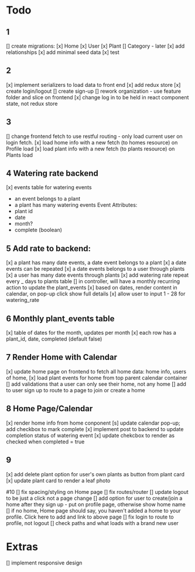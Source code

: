 # Todo

## 1
[] create migrations:
   [x] Home
   [x] User
   [x] Plant
   [] Category - later
[x] add relationships
[x] add minimal seed data
[x] test

## 2
[x] implement serializers to load data to front end
[x] add redux store
[x] create login/logout
[] create sign-up
[] rework organization - use feature folder and slice on frontend
[x] change log in to be held in react component state, not redux store

## 3
[] change frontend fetch to use restful routing - only load current user on login fetch.
[x] load home info with a new fetch (to homes resource) on Profile load
[x] load plant info with a new fetch (to plants resource) on Plants load

## 4 Watering rate backend
[x] events table for watering events
 - an event belongs to a plant
 - a plant has many watering events
 Event Attributes:
 - plant id
 - date
 - month?
 - complete (boolean)

 ## 5 Add rate to backend:
 [x] a plant has many date events, a date event belongs to a plant
 [x] a date events can be repeated
 [x] a date events belongs to a user through plants
 [x] a user has many date events through plants
 [x] add watering rate repeat every _ days to plants table
 [] in controller, will have a monthly recurring action to update the plant_events
 [x] based on dates, render content in calendar, on pop-up click show full details
 [x] allow user to input 1 - 28 for watering_rate

 ## 6 Monthly plant_events table
 [x] table of dates for the month, updates per month
 [x] each row has a plant_id, date, completed (default false)


## 7 Render Home with Calendar
[x] update home page on frontend to fetch all home data: home info, users of home,
[x] load plant events for home from top parent calendar container
[] add validations that a user can only see their home, not any home
[] add to user sign up to route to a page to join or create a home

## 8 Home Page/Calendar
[x] render home info from home conponent
[s] update calendar pop-up; add checkbox to mark complete
[x] implement post to backend to update completion status of watering event
[x] update chekcbox to render as checked when completed = true

## 9
[x] add delete plant option for user's own plants as button from plant card
[x] update plant card to render a leaf photo

#10
[] fix spacing/styling on Home page
[] fix routes/router
[] update logout to be just a click not a page change
[] add option for user to create/join a home after they sign up - put on profile page, otherwise show home name
[] if no home, Home page should say, you haven't added a home to your profile. Click here to add and link to above page
[] fix login to route to profile, not logout
[] check paths and what loads with a brand new user


# Extras
[] implement responsive design
